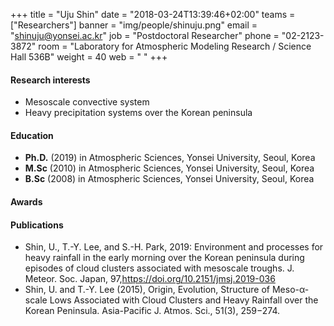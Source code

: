 +++
title = "Uju Shin"
date = "2018-03-24T13:39:46+02:00"
teams = ["Researchers"]
banner = "img/people/shinuju.png"
email = "shinuju@yonsei.ac.kr"
job = "Postdoctoral Researcher"
phone = "02-2123-3872"
room = "Laboratory for Atmospheric Modeling Research / Science Hall 536B"
weight = 40
web = " "
+++

#### Research interests
+ Mesoscale convective system
+ Heavy precipitation systems over the Korean peninsula

#### Education
 + **Ph.D.** (2019) in Atmospheric Sciences, Yonsei University, Seoul, Korea
 + **M.Sc** (2010) in Atmospheric Sciences, Yonsei University, Seoul, Korea
 + **B.Sc** (2008) in Atmospheric Sciences, Yonsei University, Seoul, Korea

#### Awards

#### Publications
+ Shin, U., T.-Y. Lee, and S.-H. Park, 2019: Environment and processes for heavy rainfall in the early morning over the Korean peninsula during episodes of cloud clusters associated with mesoscale troughs. J. Meteor. Soc. Japan, 97,https://doi.org/10.2151/jmsj.2019-036
+ Shin, U. and T.-Y. Lee (2015), Origin, Evolution, Structure of Meso-α-scale Lows Associated with Cloud Clusters and Heavy Rainfall over the Korean Peninsula. Asia-Pacific J. Atmos. Sci., 51(3), 259−274.
